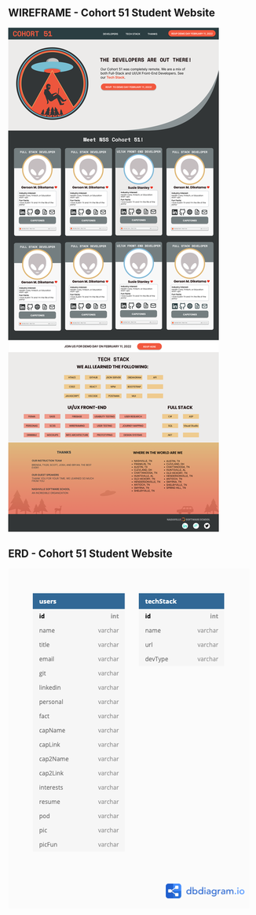 ## WIREFRAME - Cohort 51 Student Website

![Cohort 51 Student Website Entity Relationship Diagram](src/images/c51-wireframe.png)

## ERD - Cohort 51 Student Website

![Cohort 51 Student Website Entity Relationship Diagram](src/images/c51-erd.png)
